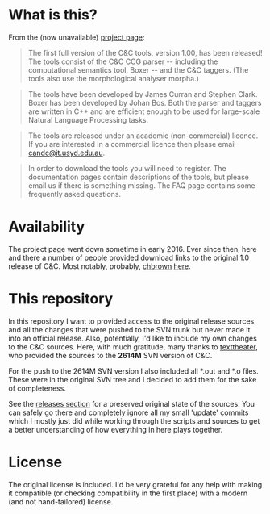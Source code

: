 # What is this?

From the (now unavailable) [project page](http://svn.ask.it.usyd.edu.au/trac/candc):

>  The first full version of the C&C tools, version 1.00, has been released! The tools consist of the C&C CCG parser -- including the computational semantics tool, Boxer -- and the C&C taggers. (The tools also use the morphological analyser morpha.)

> The tools have been developed by James Curran and Stephen Clark. Boxer has been developed by Johan Bos. Both the parser and taggers are written in C++ and are efficient enough to be used for large-scale Natural Language Processing tasks.

> The tools are released under an academic (non-commercial) licence. If you are interested in a commercial licence then please email candc@it.usyd.edu.au.

> In order to download the tools you will need to register. The documentation pages contain descriptions of the tools, but please email us if there is something missing. The FAQ page contains some frequently asked questions.

# Availability

The project page went down sometime in early 2016. Ever since then, here and there a number of people provided download links to the original 1.0 release of C&C. Most notably, probably, [chbrown](https://github.com/chbrown) [here](https://github.com/chbrown/candc).

# This repository

In this repository I want to provided access to the original release sources and all the changes that were pushed to the SVN trunk but never made it into an official release. Also, potentially, I'd like to include my own changes to the C&C sources. Here, with much gratitude, many thanks to [texttheater](https://github.com/texttheater), who provided the sources to the **2614M** SVN version of C&C.

For the push to the 2614M SVN version I also included all *.out and *.o files. These were in the original SVN tree and I decided to add them for the sake of completeness.

See the [releases section](https://github.com/chrzyki/candc/releases) for a preserved original state of the sources. You can safely go there and completely ignore all my small 'update' commits which I mostly just did while working through the scripts and sources to get a better understanding of how everything in here plays together.

# License

The original license is included. I'd be very grateful for any help with making it compatible (or checking compatibility in the first place) with a modern (and not hand-tailored) license.
